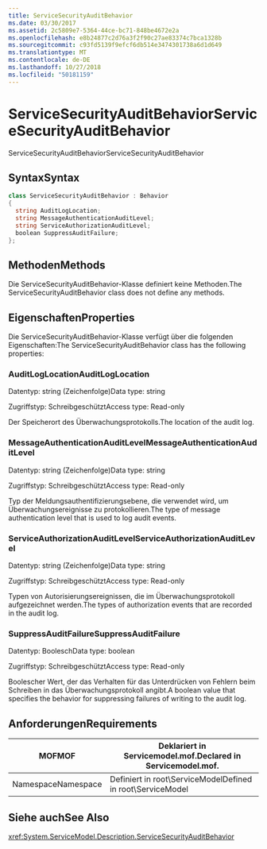 ```yaml
---
title: ServiceSecurityAuditBehavior
ms.date: 03/30/2017
ms.assetid: 2c5809e7-5364-44ce-bc71-848be4672e2a
ms.openlocfilehash: e8b24877c2d76a3f2f90c27ae83374c7bca1328b
ms.sourcegitcommit: c93fd5139f9efcf6db514e3474301738a6d1d649
ms.translationtype: MT
ms.contentlocale: de-DE
ms.lasthandoff: 10/27/2018
ms.locfileid: "50181159"
---
```

# <a name="servicesecurityauditbehavior"></a><span data-ttu-id="c86a2-102">ServiceSecurityAuditBehavior</span><span class="sxs-lookup"><span data-stu-id="c86a2-102">ServiceSecurityAuditBehavior</span></span>
<span data-ttu-id="c86a2-103">ServiceSecurityAuditBehavior</span><span class="sxs-lookup"><span data-stu-id="c86a2-103">ServiceSecurityAuditBehavior</span></span>  
  
## <a name="syntax"></a><span data-ttu-id="c86a2-104">Syntax</span><span class="sxs-lookup"><span data-stu-id="c86a2-104">Syntax</span></span>  
  
```csharp  
class ServiceSecurityAuditBehavior : Behavior  
{  
  string AuditLogLocation;  
  string MessageAuthenticationAuditLevel;  
  string ServiceAuthorizationAuditLevel;  
  boolean SuppressAuditFailure;  
};  
```  
  
## <a name="methods"></a><span data-ttu-id="c86a2-105">Methoden</span><span class="sxs-lookup"><span data-stu-id="c86a2-105">Methods</span></span>  
 <span data-ttu-id="c86a2-106">Die ServiceSecurityAuditBehavior-Klasse definiert keine Methoden.</span><span class="sxs-lookup"><span data-stu-id="c86a2-106">The ServiceSecurityAuditBehavior class does not define any methods.</span></span>  
  
## <a name="properties"></a><span data-ttu-id="c86a2-107">Eigenschaften</span><span class="sxs-lookup"><span data-stu-id="c86a2-107">Properties</span></span>  
 <span data-ttu-id="c86a2-108">Die ServiceSecurityAuditBehavior-Klasse verfügt über die folgenden Eigenschaften:</span><span class="sxs-lookup"><span data-stu-id="c86a2-108">The ServiceSecurityAuditBehavior class has the following properties:</span></span>  
  
### <a name="auditloglocation"></a><span data-ttu-id="c86a2-109">AuditLogLocation</span><span class="sxs-lookup"><span data-stu-id="c86a2-109">AuditLogLocation</span></span>  
 <span data-ttu-id="c86a2-110">Datentyp: string (Zeichenfolge)</span><span class="sxs-lookup"><span data-stu-id="c86a2-110">Data type: string</span></span>  
  
 <span data-ttu-id="c86a2-111">Zugriffstyp: Schreibgeschützt</span><span class="sxs-lookup"><span data-stu-id="c86a2-111">Access type: Read-only</span></span>  
  
 <span data-ttu-id="c86a2-112">Der Speicherort des Überwachungsprotokolls.</span><span class="sxs-lookup"><span data-stu-id="c86a2-112">The location of the audit log.</span></span>  
  
### <a name="messageauthenticationauditlevel"></a><span data-ttu-id="c86a2-113">MessageAuthenticationAuditLevel</span><span class="sxs-lookup"><span data-stu-id="c86a2-113">MessageAuthenticationAuditLevel</span></span>  
 <span data-ttu-id="c86a2-114">Datentyp: string (Zeichenfolge)</span><span class="sxs-lookup"><span data-stu-id="c86a2-114">Data type: string</span></span>  
  
 <span data-ttu-id="c86a2-115">Zugriffstyp: Schreibgeschützt</span><span class="sxs-lookup"><span data-stu-id="c86a2-115">Access type: Read-only</span></span>  
  
 <span data-ttu-id="c86a2-116">Typ der Meldungsauthentifizierungsebene, die verwendet wird, um Überwachungsereignisse zu protokollieren.</span><span class="sxs-lookup"><span data-stu-id="c86a2-116">The type of message authentication level that is used to log audit events.</span></span>  
  
### <a name="serviceauthorizationauditlevel"></a><span data-ttu-id="c86a2-117">ServiceAuthorizationAuditLevel</span><span class="sxs-lookup"><span data-stu-id="c86a2-117">ServiceAuthorizationAuditLevel</span></span>  
 <span data-ttu-id="c86a2-118">Datentyp: string (Zeichenfolge)</span><span class="sxs-lookup"><span data-stu-id="c86a2-118">Data type: string</span></span>  
  
 <span data-ttu-id="c86a2-119">Zugriffstyp: Schreibgeschützt</span><span class="sxs-lookup"><span data-stu-id="c86a2-119">Access type: Read-only</span></span>  
  
 <span data-ttu-id="c86a2-120">Typen von Autorisierungsereignissen, die im Überwachungsprotokoll aufgezeichnet werden.</span><span class="sxs-lookup"><span data-stu-id="c86a2-120">The types of authorization events that are recorded in the audit log.</span></span>  
  
### <a name="suppressauditfailure"></a><span data-ttu-id="c86a2-121">SuppressAuditFailure</span><span class="sxs-lookup"><span data-stu-id="c86a2-121">SuppressAuditFailure</span></span>  
 <span data-ttu-id="c86a2-122">Datentyp: Boolesch</span><span class="sxs-lookup"><span data-stu-id="c86a2-122">Data type: boolean</span></span>  
  
 <span data-ttu-id="c86a2-123">Zugriffstyp: Schreibgeschützt</span><span class="sxs-lookup"><span data-stu-id="c86a2-123">Access type: Read-only</span></span>  
  
 <span data-ttu-id="c86a2-124">Boolescher Wert, der das Verhalten für das Unterdrücken von Fehlern beim Schreiben in das Überwachungsprotokoll angibt.</span><span class="sxs-lookup"><span data-stu-id="c86a2-124">A boolean value that specifies the behavior for suppressing failures of writing to the audit log.</span></span>  
  
## <a name="requirements"></a><span data-ttu-id="c86a2-125">Anforderungen</span><span class="sxs-lookup"><span data-stu-id="c86a2-125">Requirements</span></span>  
  
|<span data-ttu-id="c86a2-126">MOF</span><span class="sxs-lookup"><span data-stu-id="c86a2-126">MOF</span></span>|<span data-ttu-id="c86a2-127">Deklariert in Servicemodel.mof.</span><span class="sxs-lookup"><span data-stu-id="c86a2-127">Declared in Servicemodel.mof.</span></span>|  
|---------|-----------------------------------|  
|<span data-ttu-id="c86a2-128">Namespace</span><span class="sxs-lookup"><span data-stu-id="c86a2-128">Namespace</span></span>|<span data-ttu-id="c86a2-129">Definiert in root\ServiceModel</span><span class="sxs-lookup"><span data-stu-id="c86a2-129">Defined in root\ServiceModel</span></span>|  
  
## <a name="see-also"></a><span data-ttu-id="c86a2-130">Siehe auch</span><span class="sxs-lookup"><span data-stu-id="c86a2-130">See Also</span></span>  
 <xref:System.ServiceModel.Description.ServiceSecurityAuditBehavior>
